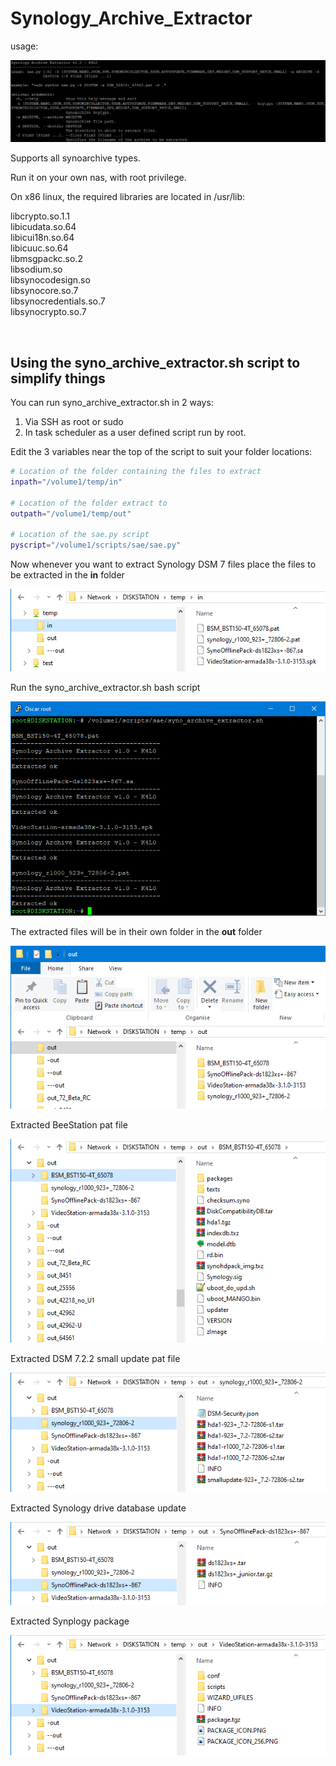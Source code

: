# Synology_Archive_Extractor

usage:
<p align="leftr"><img src="images/sae.png"></p>

Supports all synoarchive types.

Run it on your own nas, with root privilege.

On x86 linux, the required libraries are located in /usr/lib:

  libcrypto.so.1.1   
  libicudata.so.64  
  libicui18n.so.64    
  libicuuc.so.64   
  libmsgpackc.so.2  
  libsodium.so  
  libsynocodesign.so   
  libsynocore.so.7   
  libsynocredentials.so.7   
  libsynocrypto.so.7 

<br>

## Using the syno_archive_extractor.sh script to simplify things

You can run syno_archive_extractor.sh in 2 ways:
1. Via SSH as root or sudo
2. In task scheduler as a user defined script run by root.

Edit the 3 variables near the top of the script to suit your folder locations:

```bash
# Location of the folder containing the files to extract
inpath="/volume1/temp/in"

# Location of the folder extract to
outpath="/volume1/temp/out"

# Location of the sae.py script
pyscript="/volume1/scripts/sae/sae.py"
```

Now whenever you want to extract Synology DSM 7 files place the files to be extracted in the **in** folder
<p align="leftr"><img src="images/image1.png"></p>

Run the syno_archive_extractor.sh bash script
<p align="leftr"><img src="images/image2.png"></p>

The extracted files will be in their own folder in the **out** folder
<p align="leftr"><img src="images/image3.png"></p>

Extracted BeeStation pat file
<p align="leftr"><img src="images/image4.png"></p>

Extracted DSM 7.2.2 small update pat file
<p align="leftr"><img src="images/image5.png"></p>

Extracted Synology drive database update
<p align="leftr"><img src="images/image6.png"></p>

Extracted Synplogy package
<p align="leftr"><img src="images/image7.png"></p>

<br>
